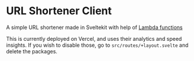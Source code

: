 # URL Shortener Client

A simple URL shortener made in Sveltekit with help of [Lambda functions](https://github.com/moreSalt/url-shortener)

This is currently deployed on Vercel, and uses their analytics and speed insights. If you wish to disable those, go to `src/routes/+layout.svelte` and delete the packages.